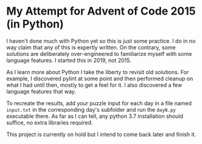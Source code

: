 # My Attempt for Advent of Code 2015 (in Python)
I haven't done much with Python yet so this is just some practice. I do in no way claim that any of this is expertly written. On the contrary, some solutions are deliberately over-engineered to familiarize myself with some language features. I started this in 2019, not 2015.

As I learn more about Python I take the liberty to revisit old solutions. For example, I discovered pylint at some point and then performed cleanup on what I had until then, mostly to get a feel for it. I also discovered a few language features that way.

To recreate the results, add your puzzle input for each day in a file named `input.txt` in the corresponding day's subfolder and run the `dayN.py` executable there. As far as I can tell, any python 3.7 installation should suffice, no extra libraries required.

This project is currently on hold but I intend to come back later and finish it.
